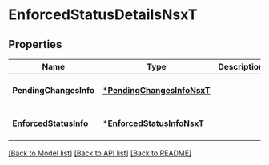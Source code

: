 # EnforcedStatusDetailsNsxT

## Properties
Name | Type | Description | Notes
------------ | ------------- | ------------- | -------------
**PendingChangesInfo** | [***PendingChangesInfoNsxT**](PendingChangesInfoNsxT.md) |  | [optional] [default to null]
**EnforcedStatusInfo** | [***EnforcedStatusInfoNsxT**](EnforcedStatusInfoNsxT.md) |  | [optional] [default to null]

[[Back to Model list]](../README.md#documentation-for-models) [[Back to API list]](../README.md#documentation-for-api-endpoints) [[Back to README]](../README.md)

